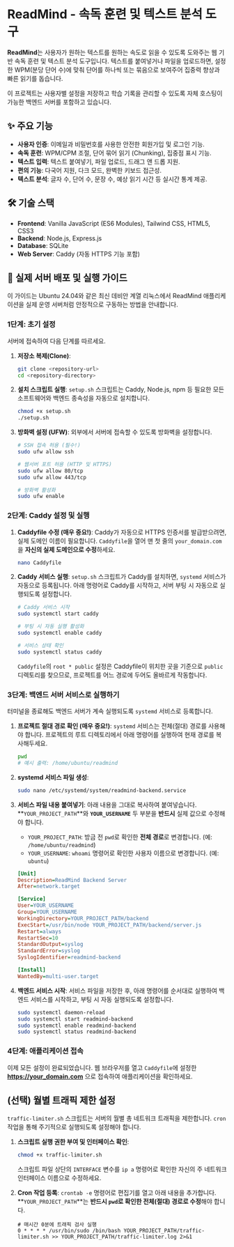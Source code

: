 # ReadMind - 속독 훈련 및 텍스트 분석 도구

**ReadMind**는 사용자가 원하는 텍스트를 원하는 속도로 읽을 수 있도록 도와주는 웹 기반 속독 훈련 및 텍스트 분석 도구입니다. 텍스트를 붙여넣거나 파일을 업로드하면, 설정한 WPM(분당 단어 수)에 맞춰 단어를 하나씩 또는 묶음으로 보여주어 집중력 향상과 빠른 읽기를 돕습니다.

이 프로젝트는 사용자별 설정을 저장하고 학습 기록을 관리할 수 있도록 자체 호스팅이 가능한 백엔드 서버를 포함하고 있습니다.

## ✨ 주요 기능

*   **사용자 인증**: 이메일과 비밀번호를 사용한 안전한 회원가입 및 로그인 기능.
*   **속독 훈련**: WPM/CPM 조절, 단어 묶어 읽기 (Chunking), 집중점 표시 기능.
*   **텍스트 입력**: 텍스트 붙여넣기, 파일 업로드, 드래그 앤 드롭 지원.
*   **편의 기능**: 다국어 지원, 다크 모드, 완벽한 키보드 접근성.
*   **텍스트 분석**: 글자 수, 단어 수, 문장 수, 예상 읽기 시간 등 실시간 통계 제공.

## 🛠️ 기술 스택

*   **Frontend**: Vanilla JavaScript (ES6 Modules), Tailwind CSS, HTML5, CSS3
*   **Backend**: Node.js, Express.js
*   **Database**: SQLite
*   **Web Server**: Caddy (자동 HTTPS 기능 포함)

## 🚀 실제 서버 배포 및 실행 가이드

이 가이드는 Ubuntu 24.04와 같은 최신 데비안 계열 리눅스에서 ReadMind 애플리케이션을 실제 운영 서버처럼 안정적으로 구동하는 방법을 안내합니다.

### 1단계: 초기 설정

서버에 접속하여 다음 단계를 따르세요.

1.  **저장소 복제(Clone)**:
    ```bash
    git clone <repository-url>
    cd <repository-directory>
    ```

2.  **설치 스크립트 실행**:
    `setup.sh` 스크립트는 Caddy, Node.js, npm 등 필요한 모든 소프트웨어와 백엔드 종속성을 자동으로 설치합니다.
    ```bash
    chmod +x setup.sh
    ./setup.sh
    ```

3.  **방화벽 설정 (UFW)**:
    외부에서 서버에 접속할 수 있도록 방화벽을 설정합니다.
    ```bash
    # SSH 접속 허용 (필수!)
    sudo ufw allow ssh

    # 웹서버 포트 허용 (HTTP 및 HTTPS)
    sudo ufw allow 80/tcp
    sudo ufw allow 443/tcp

    # 방화벽 활성화
    sudo ufw enable
    ```

### 2단계: Caddy 설정 및 실행

1.  **Caddyfile 수정 (매우 중요!)**:
    Caddy가 자동으로 HTTPS 인증서를 발급받으려면, 실제 도메인 이름이 필요합니다. `Caddyfile`을 열어 맨 첫 줄의 `your_domain.com`을 **자신의 실제 도메인으로 수정**하세요.
    ```bash
    nano Caddyfile
    ```

2.  **Caddy 서비스 실행**:
    `setup.sh` 스크립트가 Caddy를 설치하면, `systemd` 서비스가 자동으로 등록됩니다. 아래 명령어로 Caddy를 시작하고, 서버 부팅 시 자동으로 실행되도록 설정합니다.
    ```bash
    # Caddy 서비스 시작
    sudo systemctl start caddy

    # 부팅 시 자동 실행 활성화
    sudo systemctl enable caddy

    # 서비스 상태 확인
    sudo systemctl status caddy
    ```
    `Caddyfile`의 `root * public` 설정은 Caddyfile이 위치한 곳을 기준으로 `public` 디렉토리를 찾으므로, 프로젝트를 어느 경로에 두어도 올바르게 작동합니다.

### 3단계: 백엔드 서버 서비스로 실행하기

터미널을 종료해도 백엔드 서버가 계속 실행되도록 `systemd` 서비스로 등록합니다.

1.  **프로젝트 절대 경로 확인 (매우 중요!)**:
    `systemd` 서비스는 전체(절대) 경로를 사용해야 합니다. 프로젝트의 루트 디렉토리에서 아래 명령어를 실행하여 현재 경로를 복사해두세요.
    ```bash
    pwd
    # 예시 출력: /home/ubuntu/readmind
    ```

2.  **systemd 서비스 파일 생성**:
    ```bash
    sudo nano /etc/systemd/system/readmind-backend.service
    ```

3.  **서비스 파일 내용 붙여넣기**:
    아래 내용을 그대로 복사하여 붙여넣습니다. **`YOUR_PROJECT_PATH`**와 **`YOUR_USERNAME`** 두 부분을 **반드시** 실제 값으로 수정해야 합니다.
    *   `YOUR_PROJECT_PATH`: 방금 전 `pwd`로 확인한 **전체 경로**로 변경합니다. (예: `/home/ubuntu/readmind`)
    *   `YOUR_USERNAME`: `whoami` 명령어로 확인한 사용자 이름으로 변경합니다. (예: `ubuntu`)

    ```ini
    [Unit]
    Description=ReadMind Backend Server
    After=network.target

    [Service]
    User=YOUR_USERNAME
    Group=YOUR_USERNAME
    WorkingDirectory=YOUR_PROJECT_PATH/backend
    ExecStart=/usr/bin/node YOUR_PROJECT_PATH/backend/server.js
    Restart=always
    RestartSec=10
    StandardOutput=syslog
    StandardError=syslog
    SyslogIdentifier=readmind-backend

    [Install]
    WantedBy=multi-user.target
    ```

4.  **백엔드 서비스 시작**:
    서비스 파일을 저장한 후, 아래 명령어를 순서대로 실행하여 백엔드 서비스를 시작하고, 부팅 시 자동 실행되도록 설정합니다.
    ```bash
    sudo systemctl daemon-reload
    sudo systemctl start readmind-backend
    sudo systemctl enable readmind-backend
    sudo systemctl status readmind-backend
    ```

### 4단계: 애플리케이션 접속

이제 모든 설정이 완료되었습니다. 웹 브라우저를 열고 `Caddyfile`에 설정한 **https://your_domain.com** 으로 접속하여 애플리케이션을 확인하세요.

## (선택) 월별 트래픽 제한 설정

`traffic-limiter.sh` 스크립트는 서버의 월별 총 네트워크 트래픽을 제한합니다. `cron` 작업을 통해 주기적으로 실행되도록 설정해야 합니다.

1.  **스크립트 실행 권한 부여 및 인터페이스 확인**:
    ```bash
    chmod +x traffic-limiter.sh
    ```
    스크립트 파일 상단의 `INTERFACE` 변수를 `ip a` 명령어로 확인한 자신의 주 네트워크 인터페이스 이름으로 수정하세요.

2.  **Cron 작업 등록**:
    `crontab -e` 명령어로 편집기를 열고 아래 내용을 추가합니다. **`YOUR_PROJECT_PATH`**는 **반드시 `pwd`로 확인한 전체(절대) 경로로 수정**해야 합니다.
    ```crontab
    # 매시간 0분에 트래픽 검사 실행
    0 * * * * /usr/bin/sudo /bin/bash YOUR_PROJECT_PATH/traffic-limiter.sh >> YOUR_PROJECT_PATH/traffic-limiter.log 2>&1
    ```

